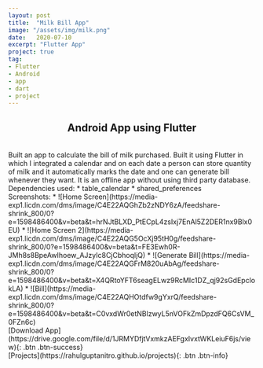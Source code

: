```yaml
---
layout: post
title:  "Milk Bill App"
image: "/assets/img/milk.png"
date:   2020-07-10
excerpt: "Flutter App"
project: true
tag:
- Flutter
- Android
- app
- dart
- project
---
```


<center><h2>Android App using Flutter</h2></center>

<br/>  
Built an app to calculate the bill of milk purchased. Built it using Flutter in which I integrated a calendar and on each date a person can store quantity of milk and 
it automatically marks the date and one can generate bill whenever they want. It is an offline app without using third party database.

<br/> 
Dependencies used:
* table_calendar
* shared_preferences

<br/>
Screenshots:
* ![Home Screen](https://media-exp1.licdn.com/dms/image/C4E22AQGhZb2zNDY6zA/feedshare-shrink_800/0?e=1598486400&v=beta&t=hrNJtBLXD_PtECpL4zsIxj7EnAl5Z2DER1nx9Blx0EU)
* ![Home Screen 2](https://media-exp1.licdn.com/dms/image/C4E22AQG5OcXj95tH0g/feedshare-shrink_800/0?e=1598486400&v=beta&t=FE3Ewh0R-JMh8s8BpeAwIhoew_AJzyIc8CjCbhoqljQ)
* ![Generate Bill](https://media-exp1.licdn.com/dms/image/C4E22AQGFrM820uAbAg/feedshare-shrink_800/0?e=1598486400&v=beta&t=X4QRtoYFT6seagELwz9RcMIc1DZ_qj92sGdEpclokLA)
* ![Bill](https://media-exp1.licdn.com/dms/image/C4E22AQHOtdfw9gYxrQ/feedshare-shrink_800/0?e=1598486400&v=beta&t=C0vxdWr0etNBlzwyL5nVOFkZmDpzdFQ6CsVM_0FZn6c)

<!--Check code on Github [click here](https://github.com/RahulGuptaNitro/FruitSliceGame).-->

<br/>
[Download App](https://drive.google.com/file/d/1JRMYDfjtVxmkzAEFgxIvxtWKLeiuF6js/view){: .btn .btn-success}

<br/>
[Projects](https://rahulguptanitro.github.io/projects){: .btn .btn-info}
